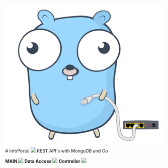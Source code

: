 <img src="https://github.com/Wizkaley/InfoPortal/blob/master/public/download.svg"/>
# InfoPortal <img src="https://travis-ci.org/Wizkaley/InfoPortal.svg?branch=master"/>
REST API's with MongoDB and Go


<strong> MAIN </strong>         <img src="https://github.com/Wizkaley/RESTApp/blob/master/coverage.svg"/>
<strong> Data Access </strong>  <img src="https://github.com/Wizkaley/RESTApp/blob/master/dao/coverage.svg"/>
<strong> Controller </strong>   <img src="https://github.com/Wizkaley/RESTApp/blob/master/controller/coverage.svg"/>
